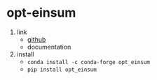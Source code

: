 # opt-einsum

1. link
   * [github](https://github.com/dgasmith/opt_einsum)
   * documentation
2. install
   * `conda install -c conda-forge opt_einsum`
   * `pip install opt_einsum`

